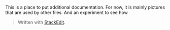 This is a place to put additional documentation. For now, it is mainly pictures that are used by other files. And an experiment to see how

> Written with [StackEdit](https://stackedit.io/).
<!--stackedit_data:
eyJoaXN0b3J5IjpbMTgyODgzMzUxNF19
-->